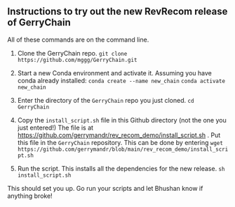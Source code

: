 ## Instructions to try out the new RevRecom release of GerryChain

All of these commands are on the command line.

1. Clone the GerryChain repo.
    `git clone https://github.com/mggg/GerryChain.git`

2. Start a new Conda environment and activate it. Assuming you have conda already installed:
   `conda create --name new_chain`
   `conda activate new_chain`

3. Enter the directory of the `GerryChain` repo you just cloned.
   `cd GerryChain`

4. Copy the `install_script.sh` file in this Github directory (not the one you just entered!)
   The file is at https://github.com/gerrymandr/rev_recom_demo/install_script.sh .
   Put this file in the `GerryChain` repository. This can be done by entering
   `wget https://github.com/gerrymandr/blob/main/rev_recom_demo/install_script.sh`

5. Run the script. This installs all the dependencies for the new release.
   `sh install_script.sh`

This should set you up. Go run your scripts and let Bhushan know if anything broke!
